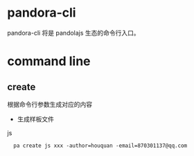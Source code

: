 # pandora-cli 

pandora-cli 将是 pandolajs 生态的命令行入口。

# command line

## create

根据命令行参数生成对应的内容

- 生成样板文件

js
```
  pa create js xxx -author=houquan -email=870301137@qq.com
```